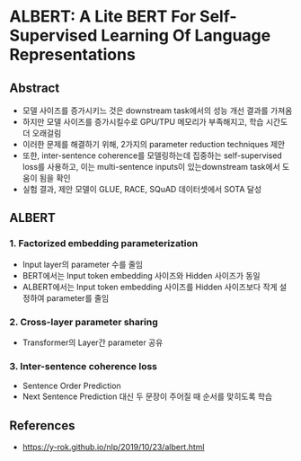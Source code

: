 # ALBERT: A Lite BERT For Self-Supervised Learning Of Language Representations

## Abstract
- 모델 사이즈를 증가시키느 것은 downstream task에서의 성능 개선 결과를 가져옴
- 하지만 모델 사이즈를 증가시킬수로 GPU/TPU 메모리가 부족해지고, 학습 시간도 더 오래걸림
- 이러한 문제를 해결하기 위해, 2가지의 parameter reduction techniques 제안
- 또한, inter-sentence coherence를 모델링하는데 집중하는 self-supervised loss를 사용하고, 이는 multi-sentence inputs이 있는downstream task에서 도움이 됨을 확인
- 실험 결과, 제안 모델이 GLUE, RACE, SQuAD 데이터셋에서 SOTA 달성

## ALBERT
### 1. Factorized embedding parameterization
- Input layer의 parameter 수를 줄임
- BERT에서는 Input token embedding 사이즈와 Hidden 사이즈가 동일
- ALBERT에서는 Input token embedding 사이즈를 Hidden 사이즈보다 작게 설정하여 parameter를 줄임

### 2. Cross-layer parameter sharing
- Transformer의 Layer간 parameter 공유

### 3. Inter-sentence coherence loss
- Sentence Order Prediction
- Next Sentence Prediction 대신 두 문장이 주어질 때 순서를 맞히도록 학습

## References
- https://y-rok.github.io/nlp/2019/10/23/albert.html
